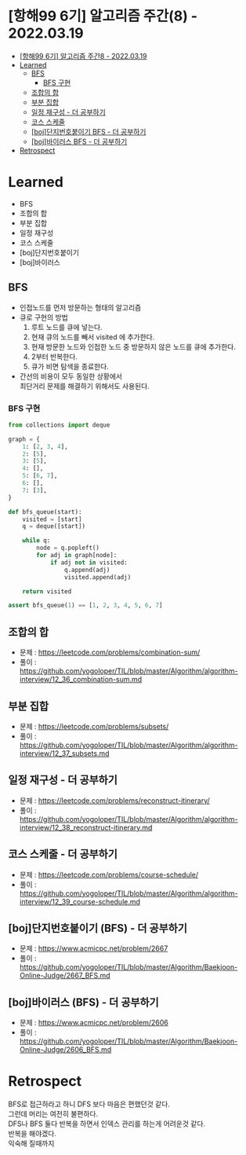 # [항해99 6기] 알고리즘 주간(8) - 2022.03.19

<!-- TOC -->

- [[항해99 6기] 알고리즘 주간8 - 2022.03.19](#%ED%95%AD%ED%95%B499-6%EA%B8%B0-%EC%95%8C%EA%B3%A0%EB%A6%AC%EC%A6%98-%EC%A3%BC%EA%B0%848---20220319)
- [Learned](#learned)
  - [BFS](#bfs)
    - [BFS 구현](#bfs-%EA%B5%AC%ED%98%84)
  - [조합의 합](#%EC%A1%B0%ED%95%A9%EC%9D%98-%ED%95%A9)
  - [부분 집합](#%EB%B6%80%EB%B6%84-%EC%A7%91%ED%95%A9)
  - [일정 재구성 - 더 공부하기](#%EC%9D%BC%EC%A0%95-%EC%9E%AC%EA%B5%AC%EC%84%B1---%EB%8D%94-%EA%B3%B5%EB%B6%80%ED%95%98%EA%B8%B0)
  - [코스 스케줄](#%EC%BD%94%EC%8A%A4-%EC%8A%A4%EC%BC%80%EC%A4%84)
  - [[boj]단지번호붙이기 BFS - 더 공부하기](#boj%EB%8B%A8%EC%A7%80%EB%B2%88%ED%98%B8%EB%B6%99%EC%9D%B4%EA%B8%B0-bfs---%EB%8D%94-%EA%B3%B5%EB%B6%80%ED%95%98%EA%B8%B0)
  - [[boj]바이러스 BFS - 더 공부하기](#boj%EB%B0%94%EC%9D%B4%EB%9F%AC%EC%8A%A4-bfs---%EB%8D%94-%EA%B3%B5%EB%B6%80%ED%95%98%EA%B8%B0)
- [Retrospect](#retrospect)

<!-- /TOC -->

# Learned
- BFS
- 조합의 합
- 부분 집합
- 일정 재구성
- 코스 스케줄
- [boj]단지번호붙이기
- [boj]바이러스

## BFS
- 인접노드를 먼저 방문하는 형태의 알고리즘
- 큐로 구현의 방법  
  1. 루트 노드를 큐에 넣는다.  
  2. 현재 큐의 노드를 빼서 visited 에 추가한다.  
  3. 현재 방문한 노드와 인접한 노드 중 방문하지 않은 노드를 큐에 추가한다.  
  4. 2부터 반복한다.  
  5. 큐가 비면 탐색을 종료한다.  
- 간선의 비용이 모두 동일한 상황에서  
  최단거리 문제를 해결하기 위해서도 사용된다.
### BFS 구현
```python
from collections import deque

graph = {
    1: [2, 3, 4],
    2: [5],
    3: [5],
    4: [],
    5: [6, 7],
    6: [],
    7: [3],
}

def bfs_queue(start):
    visited = [start]
    q = deque([start])

    while q:
        node = q.popleft()
        for adj in graph[node]:
            if adj not in visited:
                q.append(adj)
                visited.append(adj)

    return visited

assert bfs_queue(1) == [1, 2, 3, 4, 5, 6, 7]
```

## 조합의 합
- 문제 : https://leetcode.com/problems/combination-sum/
- 풀이 : https://github.com/yogoloper/TIL/blob/master/Algorithm/algorithm-interview/12_36_combination-sum.md 

## 부분 집합
- 문제 : https://leetcode.com/problems/subsets/
- 풀이 : https://github.com/yogoloper/TIL/blob/master/Algorithm/algorithm-interview/12_37_subsets.md 

## 일정 재구성 - 더 공부하기
- 문제 : https://leetcode.com/problems/reconstruct-itinerary/
- 풀이 : https://github.com/yogoloper/TIL/blob/master/Algorithm/algorithm-interview/12_38_reconstruct-itinerary.md

## 코스 스케줄 - 더 공부하기
- 문제 : https://leetcode.com/problems/course-schedule/
- 풀이 : https://github.com/yogoloper/TIL/blob/master/Algorithm/algorithm-interview/12_39_course-schedule.md 

## [boj]단지번호붙이기 (BFS) - 더 공부하기
- 문제 : https://www.acmicpc.net/problem/2667
- 풀이 : https://github.com/yogoloper/TIL/blob/master/Algorithm/Baekjoon-Online-Judge/2667_BFS.md  

## [boj]바이러스 (BFS) - 더 공부하기
- 문제 : https://www.acmicpc.net/problem/2606
- 풀이 : https://github.com/yogoloper/TIL/blob/master/Algorithm/Baekjoon-Online-Judge/2606_BFS.md  

# Retrospect
BFS로 접근하라고 하니 DFS 보다 마음은 편했던것 같다.  
그런데 머리는 여전히 불편하다.  
DFS나 BFS 둘다 반복을 하면서 인덱스 관리를 하는게 어려운것 같다.  
반복을 해야겠다.  
익숙해 질때까지